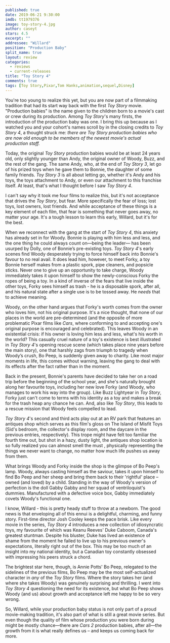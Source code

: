 ```yaml
---
published: true
date: 2019-06-21 9:30:00
imdb: tt1979376
image: toy-story-4.jpg
author: caseyt
stars: 4.5
excerpt: ""
addressee: "Willard"
position: "Production Baby"
split_name: true
layout: review
categories: 
  - reviews
  - current-releases
title: "Toy Story 4"
comments: true
tags: [Toy Story,Pixar,Tom Hanks,animation,sequel,Disney]
---
```

You're too young to realize this yet, but you are now part of a filmmaking tradition that had its start way back with the first _Toy Story_ movie. "Production babies" is the name given to the children born to a movie's cast or crew during its production. Among _Toy Story_'s many firsts, the introduction of the production baby was one. I bring this up because as I watched you and your cohort's names scroll by in the closing credits to _Toy Story 4_, a thought struck me: _there are Toy Story production babies who are now old enough to be members of the newest movie's actual production staff._

Today, the original _Toy Story_ production babies would be at least 24 years old, only slightly younger than Andy, the original owner of Woody, Buzz, and the rest of the gang. The same Andy, who, at the end of _Toy Story 3_, let go of his prized toys when he gave them to Bonnie, the daughter of some family friends. _Toy Story 3_ is all about letting go, whether it's Andy and his toys, the toys attachment to Andy, or even our attachment to this franchise itself. At least, that's what I thought before I saw _Toy Story 4_.

I can't say why it took me four films to realize this, but it's not acceptance that drives the _Toy Story_, but fear. More specifically the fear of loss; lost toys, lost owners, lost friends. And while acceptance of these things is a key element of each film, that fear is something that never goes away, no matter your age. It's a tough lesson to learn this early, Willard, but it's for the best.

When we reconnect with the gang at the start of _Toy Story 4_, this anxiety has already set in for Woody. Bonnie is playing with him less and less, and the one thing he could always count on—being the leader— has been usurped by Dolly, one of Bonnie’s pre-existing toys. _Toy Story 4_'s early scenes find Woody desperately trying to force himself back into Bonnie's favour to no real avail. It does lead him, however, to meet Forky, a toy Bonnie herself makes from a plastic spork, pipe cleaners, and popsicle sticks. Never one to give up an opportunity to take charge, Woody immediately takes it upon himself to show the newly-conscious Forky the ropes of being a toy. In a kind of inverse of the fears that live inside the other toys, Forky sees himself as trash - he is a disposable spork, after all, and his natural state after a single use is to be tossed away. He _needs_ that to achieve meaning.

Woody, on the other hand argues that Forky's worth comes from the owner who loves him, not his original purpose. It's a nice thought, that none of our places in the world are pre-determined (and the opposite of more problematic Pixar films like _Cars_, where conforming to and accepting one's original purpose is encouraged and celebrated). This leaves Woody in an existential crisis: if his owner is loving him less and less, what's his worth in the world? This casually cruel nature of a toy's existence is best illustrated in _Toy Story 4_'s opening rescue scene (which takes place nine years before the main story), one that harshly zags from triumph to tragedy when Woody’s crush, Bo Peep, is suddenly given away to charity. Like most major moments in life, this comes without warning, leaving the gang to deal with its effects after the fact rather than in the moment.

Back in the present, Bonnie's parents have decided to take her on a road trip before the beginning of the school year, and she's naturally brought along her favourite toys, including her new love Forky (and Woody, who manages to work his way into the group). Like Buzz Lightyear in _Toy Story_, Forky just can't come to terms with his identity as a toy and makes a break for the trash heap any chance he can. And, also like _Toy Story_, this leads to a rescue mission that Woody feels compelled to lead.

_Toy Story 4_'s second and third acts play out at an RV park that features an antiques shop which serves as this film's gloss on The Island of Misfit Toys (Sid's bedroom, the collector's display room, and the daycare in the previous entries, respectively). This trope might have felt too familiar the fourth time out, but shot in a hazy, dusty light, the antiques shop location is so fully realized you can almost smell the must , physically representing the things we never want to change, no matter how much life pushes us away from them.

What brings Woody and Forky inside the shop is the glimpse of Bo Peep's lamp. Woody, always casting himself as the saviour, takes it upon himself to find Bo Peep and her sheep and bring them back to their 'rightful' place – owned (and loved) by a child. Standing in the way of Woody's version of perfection is the doll Gabby Gabby and her squad of ventriloquist's dummies. Manufactured with a defective voice box, Gabby immediately covets Woody's functional one.

I know, Willard - this is pretty heady stuff to throw at a newborn. The good news is that enveloping all of this ennui is a delightful, charming, and funny story. First-time director Josh Cooley keeps the pace brisk. Like every movie in the series, _Toy Story 4_ introduces a new collection of idiosyncratic toys, my favourite of which was Keanu Reeves' Duke Caboom, Canada's greatest stuntman. Despite his bluster, Duke has lived an existence of shame from the moment he failed to live up to his previous owner's expectations, literally right out of the box. This may be too much of an insight into my national identity, but a Canadian toy constantly obsessed with impressing his peers struck a chord.

The brightest star here, though, is Annie Potts' Bo Peep, relegated to the sidelines of the previous films, Bo Peep may be the most self-actualized character in _any_ of the _Toy Story_ films. Where the story takes her (and where she takes Woody) was genuinely surprising and thrilling. I went into _Toy Story 4_ questioning the need for its existence, but what Bo Peep shows Woody (and us) about growth and acceptance left me happy to be so very wrong.

So, Willard, while your production baby status is not only part of a proud movie-making tradition, it's also part of what is still a great movie series. But even though the quality of film whose production you were born during might be mostly chance—there are _Cars 2_ production babies, after all—the growth from it is what really defines us – and keeps us coming back for more.